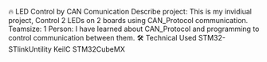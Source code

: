 🔥 LED Control by CAN Comunication
Describe project: This is my invidiual project, Control 2 LEDs on 2 boards using CAN_Protocol communication.
Teamsize: 1 
Person: I have learned about CAN_Protocol and programming to control communication between them.
🛠️ Technical Used
STM32-STlinkUntility 
KeilC
STM32CubeMX 
